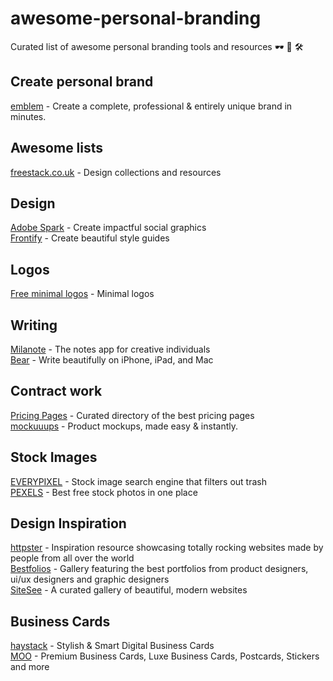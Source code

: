 # awesome-personal-branding
Curated list of awesome personal branding tools and resources 🕶 🎨 🛠

## Create personal brand
[emblem](https://app.builtbyemblem.com/customize/pattern) - Create a complete, professional & entirely unique brand in minutes.

## Awesome lists
[freestack.co.uk](http://freestack.co.uk/) - Design collections and resources

## Design
[Adobe Spark](https://spark.adobe.com/) - Create impactful social graphics  
[Frontify](https://frontify.com/styleguide) - Create beautiful style guides
## Logos
[Free minimal logos](http://freeminimallogos.com/) - Minimal logos

## Writing
[Milanote](http://www.milanote.com/) - The notes app for creative individuals  
[Bear](http://www.bear-writer.com/) - Write beautifully on iPhone, iPad, and Mac

## Contract work
[Pricing Pages](http://www.pricingpages.xyz/) - Curated directory of the best pricing pages  
[mockuuups](https://mockuuups.studio/) - Product mockups, made easy & instantly.

## Stock Images
[EVERYPIXEL](https://everypixel.com) - Stock image search engine that filters out trash  
[PEXELS](https://www.pexels.com) - Best free stock photos in one place

## Design Inspiration
[httpster](https://httpster.net/) - Inspiration resource showcasing totally rocking websites made by people from all over the world  
[Bestfolios](http://bestfolios.com/main) - Gallery featuring the best portfolios from product designers, ui/ux designers and graphic designers  
[SiteSee](https://sitesee.co/?ref=producthunt) - A curated gallery of beautiful, modern websites

## Business Cards
[haystack](https://thehaystackapp.com) - Stylish & Smart Digital Business Cards  
[MOO](https://www.moo.com/us/) - Premium Business Cards, Luxe Business Cards, Postcards, Stickers and more

